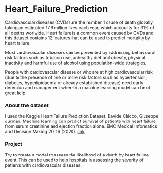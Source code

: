 # Heart_Failure_Prediction
Cardiovascular diseases (CVDs) are the number 1 cause of death globally, taking an estimated 17.9 million lives each year, which accounts for 31% of all deaths worlwide.
Heart failure is a common event caused by CVDs and this dataset contains 12 features that can be used to predict mortality by heart failure.

Most cardiovascular diseases can be prevented by addressing behavioural risk factors such as tobacco use, unhealthy diet and obesity, physical inactivity and harmful use of alcohol using population-wide strategies.

People with cardiovascular disease or who are at high cardiovascular risk (due to the presence of one or more risk factors such as hypertension, diabetes, hyperlipidaemia or already established disease) need early detection and management wherein a machine learning model can be of great help.

### About the dataset
I used the Kaggle Heart Failure Prediction Dataset.
Davide Chicco, Giuseppe Jurman: Machine learning can predict survival of patients with heart failure from serum creatinine and ejection fraction alone. BMC Medical Informatics and Decision Making 20, 16 (2020). [link](https://bmcmedinformdecismak.biomedcentral.com/articles/10.1186/s12911-020-1023-5)

### Project
Try to create a model to assess the likelihood of a death by heart failure event. This can be used to help hospitals in assessing the severity of patients with cardiovascular diseases.
